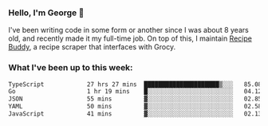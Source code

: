 ### Hello, I'm George 👋

I've been writing code in some form or another since I was about 8 years old, and recently made it my full-time job. On top of this, I maintain [Recipe Buddy](https://github.com/georgegebbett/recipe-buddy), a recipe scraper that interfaces with Grocy.  

<!--
**georgegebbett/georgegebbett** is a ✨ _special_ ✨ repository because its `README.md` (this file) appears on your GitHub profile.

Here are some ideas to get you started:

- 🔭 I’m currently working on ...
- 🌱 I’m currently learning ...
- 👯 I’m looking to collaborate on ...
- 🤔 I’m looking for help with ...
- 💬 Ask me about ...
- 📫 How to reach me: ...
- 😄 Pronouns: ...
- ⚡ Fun fact: ...
-->

### What I've been up to this week:
<!--START_SECTION:waka-->

```txt
TypeScript            27 hrs 27 mins  █████████████████████▒░░░   85.08 %
Go                    1 hr 19 mins    █░░░░░░░░░░░░░░░░░░░░░░░░   04.12 %
JSON                  55 mins         ▓░░░░░░░░░░░░░░░░░░░░░░░░   02.85 %
YAML                  50 mins         ▓░░░░░░░░░░░░░░░░░░░░░░░░   02.58 %
JavaScript            41 mins         ▓░░░░░░░░░░░░░░░░░░░░░░░░   02.13 %
```

<!--END_SECTION:waka-->
